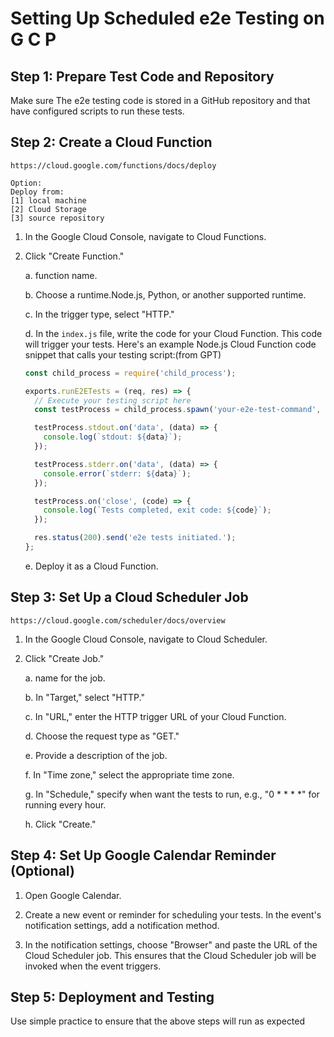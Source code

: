 
# Setting Up Scheduled e2e Testing on G C P

## Step 1: Prepare Test Code and Repository

Make sure The e2e testing code is stored in a GitHub repository and that have configured scripts to run these tests. 

## Step 2: Create a Cloud Function 

`https://cloud.google.com/functions/docs/deploy`

```
Option:
Deploy from:
[1] local machine
[2] Cloud Storage
[3] source repository
```
1. In the Google Cloud Console, navigate to Cloud Functions.
2. Click "Create Function."

   a. function name.
   
   b. Choose a runtime.Node.js, Python, or another supported runtime.

   c. In the trigger type, select "HTTP."
   
   d. In the `index.js` file, write the code for your Cloud Function. This code will trigger your tests. Here's an example Node.js Cloud Function code snippet that calls your testing script:(from GPT)

   ```javascript
   const child_process = require('child_process');
   
   exports.runE2ETests = (req, res) => {
     // Execute your testing script here
     const testProcess = child_process.spawn('your-e2e-test-command', ['--args']);
   
     testProcess.stdout.on('data', (data) => {
       console.log(`stdout: ${data}`);
     });
   
     testProcess.stderr.on('data', (data) => {
       console.error(`stderr: ${data}`);
     });
   
     testProcess.on('close', (code) => {
       console.log(`Tests completed, exit code: ${code}`);
     });
   
     res.status(200).send('e2e tests initiated.');
   };
    ```

   e. Deploy it as a Cloud Function.

## Step 3: Set Up a Cloud Scheduler Job 

`https://cloud.google.com/scheduler/docs/overview`

1. In the Google Cloud Console, navigate to Cloud Scheduler.
2. Click "Create Job."

   a. name for the job.
   
   b. In "Target," select "HTTP."
   
   c. In "URL," enter the HTTP trigger URL of your Cloud Function.
   
   d. Choose the request type as "GET."
   
   e. Provide a description of the job.
   
   f. In "Time zone," select the appropriate time zone.
   
   g. In "Schedule," specify when want the tests to run, e.g., "0 * * * *" for running every hour.

   h. Click "Create."

## Step 4: Set Up Google Calendar Reminder (Optional)

1. Open Google Calendar.

2. Create a new event or reminder for scheduling your tests. In the event's notification settings, add a notification method.

3. In the notification settings, choose "Browser" and paste the URL of the Cloud Scheduler job. This ensures that the Cloud Scheduler job will be invoked when the event triggers.

## Step 5: Deployment and Testing

Use simple practice to ensure that the above steps will run as expected
